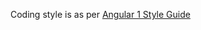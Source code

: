 



Coding style is as per [Angular 1 Style Guide](https://github.com/johnpapa/angular-styleguide/blob/master/a1/README.md#modules)




